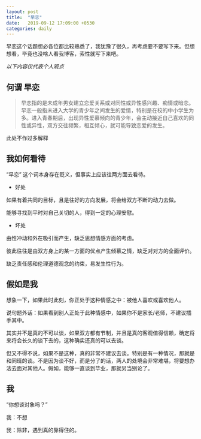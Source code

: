 ```yaml
---
layout: post
title:  "早恋"
date:   2019-09-12 17:09:00 +0530
categories: daily
---
```

早恋这个话题想必各位都比较熟悉了，我犹豫了很久，再考虑要不要写下来。但想想看，毕竟也没啥人看我博客，索性就写下来吧。

*以下内容仅代表个人观点*

## 何谓 早恋

> 早恋指的是未成年男女建立恋爱关系或对同性或异性感兴趣、痴情或暗恋。早恋一般指未进入大学的青少年之间发生的爱情，特别是在校的中小学生为多。进入青春期后，出现异性爱慕倾向的青少年，会主动接近自己喜欢的同性或异性，双方交往频繁，相互倾心，就可能导致恋爱的发生。

此处不作过多解释

## 我如何看待

“早恋” 这个词本身存在贬义，但事实上应该往两方面去看待。

* 好处

如果有着共同的目标，且是往好的方向发展，将会给双方不断的动力去做。

能够寻找到平时对自己关切的人，得到一定的心理安慰。

* 坏处

由性冲动和外在吸引而产生，缺乏思想情感方面的考虑。

彼此往往是由双方身上的某一方面的优点产生倾慕之情，缺乏对对方的全面评价。

缺乏责任感和伦理道德观念的约束，易发生性行为。

## 假如是我

想象一下，如果此时此刻，你正处于这种情感之中：被他人喜欢或喜欢他人。

说句题外话：如果看到别人正处于此种情感中，如果你不是家长/老师，不建议插手其中。

其实并不是真的不可以谈，如果双方都有节制，并且是真的客观值得信赖，确定将来将会长久的谈下去的，这种确实还真的可以去谈。

但又不得不说，如果不是这种，真的非常不建议去谈。特别是有一种情况，那就是和同班的谈。不是因为谈不好，而是分了的话，两人的处境会非常难堪，将要想办法去面对其他人。假如，能够一直谈到毕业，那就另当别论了。

## 我

“你想谈对象吗？”

我：不想

我：除非，遇到真的靠得住的。
